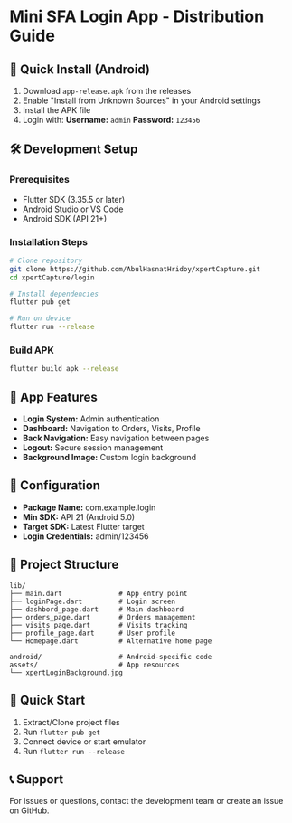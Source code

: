 # Mini SFA Login App - Distribution Guide

## 📱 Quick Install (Android)
1. Download `app-release.apk` from the releases
2. Enable "Install from Unknown Sources" in your Android settings
3. Install the APK file
4. Login with: **Username:** `admin` **Password:** `123456`

## 🛠️ Development Setup

### Prerequisites
- Flutter SDK (3.35.5 or later)
- Android Studio or VS Code
- Android SDK (API 21+)

### Installation Steps
```bash
# Clone repository
git clone https://github.com/AbulHasnatHridoy/xpertCapture.git
cd xpertCapture/login

# Install dependencies
flutter pub get

# Run on device
flutter run --release
```

### Build APK
```bash
flutter build apk --release
```

## 🎯 App Features
- **Login System:** Admin authentication
- **Dashboard:** Navigation to Orders, Visits, Profile
- **Back Navigation:** Easy navigation between pages
- **Logout:** Secure session management
- **Background Image:** Custom login background

## 🔧 Configuration
- **Package Name:** com.example.login
- **Min SDK:** API 21 (Android 5.0)
- **Target SDK:** Latest Flutter target
- **Login Credentials:** admin/123456

## 📁 Project Structure
```
lib/
├── main.dart              # App entry point
├── loginPage.dart         # Login screen
├── dashbord_page.dart     # Main dashboard
├── orders_page.dart       # Orders management
├── visits_page.dart       # Visits tracking
├── profile_page.dart      # User profile
└── Homepage.dart          # Alternative home page

android/                   # Android-specific code
assets/                    # App resources
└── xpertLoginBackground.jpg
```

## 🚀 Quick Start
1. Extract/Clone project files
2. Run `flutter pub get`
3. Connect device or start emulator
4. Run `flutter run --release`

## 📞 Support
For issues or questions, contact the development team or create an issue on GitHub.